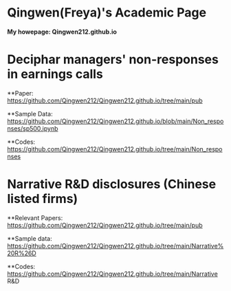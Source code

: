 # Qingwen(Freya)'s Academic Page

**My howepage: Qingwen212.github.io** 

# Deciphar managers' non-responses in earnings calls

**Paper: https://github.com/Qingwen212/Qingwen212.github.io/tree/main/pub

**Sample Data: https://github.com/Qingwen212/Qingwen212.github.io/blob/main/Non_responses/sp500.ipynb

**Codes: https://github.com/Qingwen212/Qingwen212.github.io/tree/main/Non_responses



# Narrative R&D disclosures (Chinese listed firms)

**Relevant Papers: https://github.com/Qingwen212/Qingwen212.github.io/tree/main/pub

**Sample data: https://github.com/Qingwen212/Qingwen212.github.io/tree/main/Narrative%20R%26D 

**Codes: https://github.com/Qingwen212/Qingwen212.github.io/tree/main/Narrative R&D
